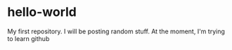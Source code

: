 # hello-world
My first repository. I will be posting random stuff. At the moment, I'm trying to learn github
